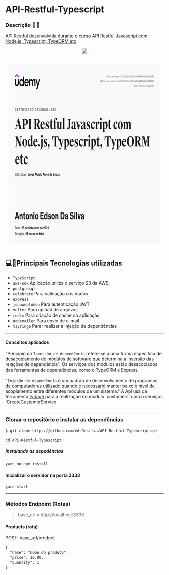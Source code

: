 # API-Restful-Typescript
### Descrição :memo: :page_facing_up:
API Restful desenvolvida durante o curso [API Restful Javascript com Node.js, Typescript, TypeORM etc](https://www.udemy.com/course/api-restful-de-vendas/)
<br>
<p align="center">
<img src="https://img.shields.io/badge/STATUS-CONCLUÍDO-green?style=for-the-badge"/>
</p>

<p align="center">
    <img width = "800" height= "600" src = "asserts/UC-7bb3a55e-c3d2-4294-9d99-b60ac0d8fb83.jpg">
</p>

## 💻:iphone:Principais Tecnologias utilizadas

- `TypeScript`
- `aws-sdk` Aplicação utiliza o serviço S3 da AWS
- `postgresql` 
- `celebrate` Para validação dos dados
- `express`
- `jsonwebtoken` Para autenticação JWT
- `multer` Para upload de arquivos
- `redis` Para criação de cache da aplicação
- `nodemailer` Para envio de e-mail
- `tsyringe` Parar realizar a injeção de dependências 
---
#### Conceitos aplicados
 "Principio da `Inversão de dependência` refere-se a uma forma específica de desacoplamento de módulos de software que determina a inversão das relações de dependência". Os serviços dos módulos estão desacoplados das ferramentas de dependências, como o TypeORM e Express.
 <br><br>
 "`Injeção de dependência` é um padrão de desenvolvimento de programas de computadores utilizado quando é necessário manter baixo o nível de acoplamento entre diferentes módulos de um sistema." A Api usa da ferramenta [tyringe](https://github.com/Microsoft/tsyringe#readme) para a realização no módulo 'customers' com o serviços 'CreateCustomerService'
 
 ---
 ### Clonar o repositório e instalar as dependências
```
$ git clone https://github.com/eds9nsilva/API-Restful-Typescript.git
```
```
cd API-Restful-Typescript
```
##### Instalando as depedências
```
yarn ou npm install
```
#### Inicializar o servidor na porta 3333
```
yarn start
```

---
 ### Métodos Endpoint (Rotas)
 > base_url = http://localhost:3333

#### Products (rota)
POST: base_url/product
<br>
```
{
  "name": "nome do produto",
  "price": 10.00,
  "quantity": 1
}
```
